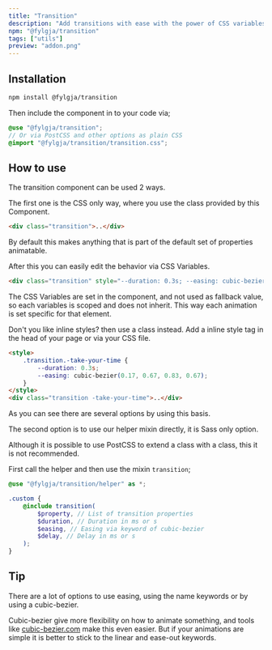 ```yaml
---
title: "Transition"
description: "Add transitions with ease with the power of CSS variables"
npm: "@fylgja/transition"
tags: ["utils"]
preview: "addon.png"
---
```


## Installation

```bash
npm install @fylgja/transition
```

Then include the component in to your code via;

```scss
@use "@fylgja/transition";
// Or via PostCSS and other options as plain CSS
@import "@fylgja/transition/transition.css";
```

## How to use

The transition component can be used 2 ways.

The first one is the CSS only way,
where you use the class provided by this Component.

```html
<div class="transition">..</div>
```

By default this makes anything that is part of the default set of properties animatable.

After this you can easily edit the behavior via CSS Variables.

```html
<div class="transition" style="--duration: 0.3s; --easing: cubic-bezier(0.17, 0.67, 0.83, 0.67);">..</div>
```

The CSS Variables are set in the component, and not used as fallback value,
so each variables is scoped and does not inherit.
This way each animation is set specific for that element.

Don't you like inline styles? then use a class instead. Add a inline style tag in the head of your page or via your CSS file.

```html
<style>
    .transition.-take-your-time {
        --duration: 0.3s;
        --easing: cubic-bezier(0.17, 0.67, 0.83, 0.67);
    }
</style>
<div class="transition -take-your-time">..</div>
```

As you can see there are several options by using this basis.

The second option is to use our helper mixin directly, it is Sass only option.

Although it is possible to use PostCSS to extend a class with a class, this it is not recommended.

First call the helper and then use the mixin `transition`;

```scss
@use "@fylgja/transition/helper" as *;

.custom {
    @include transition(
        $property, // List of transition properties
        $duration, // Duration in ms or s
        $easing, // Easing via keyword of cubic-bezier
        $delay, // Delay in ms or s
    );
}
```

## Tip

There are a lot of options to use easing,
using the name keywords or by using a cubic-bezier.

Cubic-bezier give more flexibility on how to animate something,
and tools like [cubic-bezier.com](https://cubic-bezier.com/) make this even easier.
But if your animations are simple it is better to stick to the linear and ease-out keywords.
